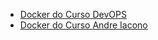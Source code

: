 - [Docker do Curso DevOPS](./docker_01/docker01.md)
- [Docker do Curso Andre Iacono](./docker_02/docker02.md)